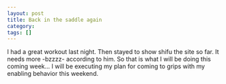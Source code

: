 ```yaml
---
layout: post
title: Back in the saddle again
category: 
tags: []
---
```



I had a great workout last night.  Then stayed to show shifu the site
so far.  It needs more -bzzzz- according to him.  So that is what
I will be doing this coming week... I will be executing my plan for
coming to grips with my enabling behavior this weekend.
